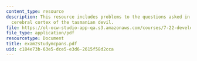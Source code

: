 ```yaml
---
content_type: resource
description: This resource includes problems to the questions asked in MCP file on
  cerebral cortex of the tasmanian devil.
file: https://ol-ocw-studio-app-qa.s3.amazonaws.com/courses/7-22-developmental-biology-fall-2005/c184e73b63e5dce5e3d62615f58d2cca_exam2studymcpans.pdf
file_type: application/pdf
resourcetype: Document
title: exam2studymcpans.pdf
uid: c184e73b-63e5-dce5-e3d6-2615f58d2cca
---
```

